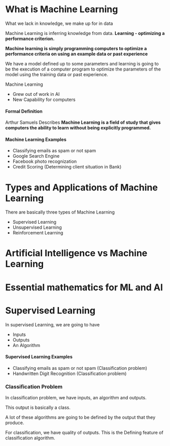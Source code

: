 # What is Machine Learning

What we lack in knowledge, we make up for in data

Machine Learning is inferring knowledge from data. **Learning - optimizing a performance criterion.**

**Machine learning is simply programming computers to optimize a performance criteria on using an example data or past experience**

We have a model defined up to some parameters and learning is going to be the execution of a computer program to optimize the parameters of the model using the training data or past experience.

Machine Learning

- Grew out of work in AI
- New Capability for computers

#### Formal Definition

Arthur Samuels Describes **Machine Learning is a field of study that gives computers the ability to learn without being explicitly programmed.**

#### Machine Learning Examples

- Classifying emails as spam or not spam
- Google Search Engine
- Facebook photo recognization
- Credit Scoring (Determining client situation in Bank)


# Types and Applications of Machine Learning

There are basically three types of Machine Learning

- Supervised Learning
- Unsupervised Learning
- Reinforcement Learning

# Artificial Intelligence vs Machine Learning

# Essential mathematics for ML and AI

# Supervised Learning

In supervised Learning, we are going to have

- Inputs
- Outputs
- An Algorithm
  
#### Supervised Learning Examples

- Classifying emails as spam or not spam (Classification problem)
- Handwritten Digit Recognition (Classification problem)

### Classification Problem

In classification problem, we have inputs, an algorithm and outputs.

This output is basically a class.

A lot of these algorithms are going to be defined by the output that they produce.

For classification, we have quality of outputs. This is the Defining feature of classification algorithm.